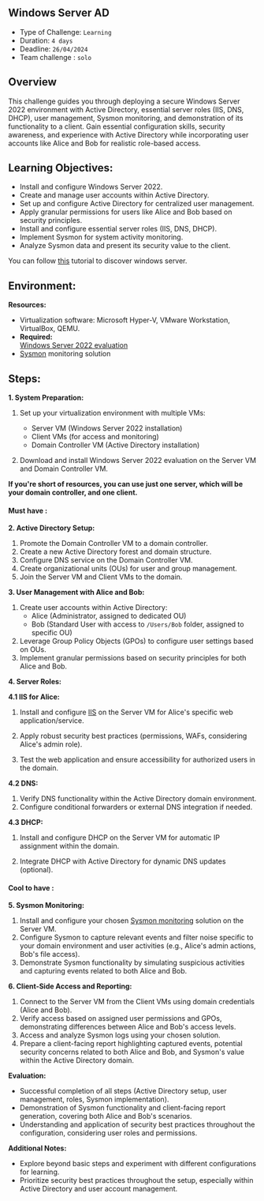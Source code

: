 ## Windows Server AD 

- Type of Challenge: `Learning` 
- Duration: `4 days`
- Deadline: `26/04/2024`
- Team challenge : `solo`

## Overview

This challenge guides you through deploying a secure Windows Server 2022 environment with Active Directory, essential server roles (IIS, DNS, DHCP), user management, Sysmon monitoring, and demonstration of its functionality to a client. Gain essential configuration skills, security awareness, and experience with Active Directory while incorporating user accounts like Alice and Bob for realistic role-based access.

## Learning Objectives:

* Install and configure Windows Server 2022.
* Create and manage user accounts within Active Directory.
* Set up and configure Active Directory for centralized user management.
* Apply granular permissions for users like Alice and Bob based on security principles.
* Install and configure essential server roles (IIS, DNS, DHCP).
* Implement Sysmon for system activity monitoring.
* Analyze Sysmon data and present its security value to the client.

You can follow [this](https://openclassrooms.com/en/courses/7710301-manage-windows-server) tutorial to discover windows server.

## Environment:

**Resources:**

* Virtualization software: Microsoft Hyper-V, VMware Workstation, VirtualBox, QEMU.
* **Required:** <br>
[Windows Server 2022 evaluation](https://www.microsoft.com/evalcenter/evaluate-windows-server-2022)
* [Sysmon](https://learn.microsoft.com/en-us/sysinternals/downloads/sysmon) monitoring solution

## Steps:

**1. System Preparation:**

1. Set up your virtualization environment with multiple VMs:
    - Server VM (Windows Server 2022 installation)
    - Client VMs (for access and monitoring)
    - Domain Controller VM (Active Directory installation)

2. Download and install Windows Server 2022 evaluation on the Server VM and Domain Controller VM.

**If you're short of resources, you can use just one server, which will be your domain controller, and one client.**

#### **Must have** : 


**2. Active Directory Setup:**

1. Promote the Domain Controller VM to a domain controller.
2. Create a new Active Directory forest and domain structure.
3. Configure DNS service on the Domain Controller VM.
4. Create organizational units (OUs) for user and group management.
5. Join the Server VM and Client VMs to the domain.

**3. User Management with Alice and Bob:**

1. Create user accounts within Active Directory:
    - Alice (Administrator, assigned to dedicated OU)
    - Bob (Standard User with access to `/Users/Bob` folder, assigned to specific OU)
2. Leverage Group Policy Objects (GPOs) to configure user settings based on OUs.
3. Implement granular permissions based on security principles for both Alice and Bob.

**4. Server Roles:**

**4.1 IIS for Alice:**

1. Install and configure [IIS](https://www.iis.net/overview) on the Server VM for Alice's specific web application/service.

2. Apply robust security best practices (permissions, WAFs, considering Alice's admin role).
3. Test the web application and ensure accessibility for authorized users in the domain.

**4.2 DNS:**

1. Verify DNS functionality within the Active Directory domain environment.
2. Configure conditional forwarders or external DNS integration if needed.

**4.3 DHCP:**

1. Install and configure DHCP on the Server VM for automatic IP assignment within the domain.

2. Integrate DHCP with Active Directory for dynamic DNS updates (optional).

#### **Cool to have** :

**5. Sysmon Monitoring:**

1. Install and configure your chosen [Sysmon monitoring](https://syedhasan010.medium.com/sysmon-how-to-setup-configure-and-analyze-the-system-monitors-events-930e9add78d) solution on the Server VM.
2. Configure Sysmon to capture relevant events and filter noise specific to your domain environment and user activities (e.g., Alice's admin actions, Bob's file access).
3. Demonstrate Sysmon functionality by simulating suspicious activities and capturing events related to both Alice and Bob.

**6. Client-Side Access and Reporting:**

1. Connect to the Server VM from the Client VMs using domain credentials (Alice and Bob).
2. Verify access based on assigned user permissions and GPOs, demonstrating differences between Alice and Bob's access levels.
3. Access and analyze Sysmon logs using your chosen solution.
4. Prepare a client-facing report highlighting captured events, potential security concerns related to both Alice and Bob, and Sysmon's value within the Active Directory domain.

**Evaluation:**

- Successful completion of all steps (Active Directory setup, user management, roles, Sysmon implementation).
- Demonstration of Sysmon functionality and client-facing report generation, covering both Alice and Bob's scenarios.
- Understanding and application of security best practices throughout the configuration, considering user roles and permissions.

**Additional Notes:**

- Explore beyond basic steps and experiment with different configurations for learning.
- Prioritize security best practices throughout the setup, especially within Active Directory and user account management.


